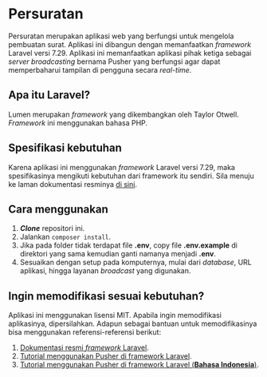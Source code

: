 # Persuratan

Persuratan merupakan aplikasi web yang berfungsi untuk mengelola pembuatan surat. Aplikasi ini dibangun dengan memanfaatkan _framework_ Laravel versi 7.29. Aplikasi ini memanfaatkan aplikasi pihak ketiga sebagai _server broadcasting_ bernama Pusher yang berfungsi agar dapat memperbaharui tampilan di pengguna secara _real-time_.

## Apa itu Laravel?

Lumen merupakan _framework_ yang dikembangkan oleh Taylor Otwell. _Framework_ ini menggunakan bahasa PHP.

## Spesifikasi kebutuhan

Karena aplikasi ini menggunakan _framework_ Laravel versi 7.29, maka spesifikasinya mengikuti kebutuhan dari framework itu sendiri. Sila menuju ke laman dokumentasi resminya [di sini](https://laravel.com/docs/7.x).

## Cara menggunakan

1. **_Clone_** repositori ini.
2. Jalankan `composer install`.
3. Jika pada folder tidak terdapat file **.env**, copy file **.env.example** di direktori yang sama kemudian ganti namanya menjadi **.env**.
4. Sesuaikan dengan setup pada komputernya, mulai dari _database_, URL aplikasi, hingga layanan _broadcast_ yang digunakan.

## Ingin memodifikasi sesuai kebutuhan?

Aplikasi ini menggunakan lisensi MIT. Apabila ingin memodifikasi aplikasinya, dipersilahkan. Adapun sebagai bantuan untuk memodifikasinya bisa menggunakan referensi-referensi berikut:

1. [Dokumentasi resmi _framework_ Laravel](https://laravel.com/docs/7.x).
2. [Tutorial menggunakan Pusher di framework Laravel](https://pusher.com/tutorials/realtime-table-laravel).
3. [Tutorial menggunakan Pusher di framework Laravel (**Bahasa Indonesia**)](https://medium.com/@ranggaantok/laravel-pusher-real-time-notification-e8a0012a25c3).
